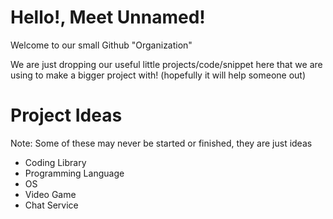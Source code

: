 # Hello!, Meet Unnamed!

Welcome to our small Github "Organization"

We are just dropping our useful little projects/code/snippet here that we are using to make a bigger project with! 
(hopefully it will help someone out) 


# Project Ideas

Note: Some of these may never be started or finished, they are just ideas

- Coding Library
- Programming Language
- OS
- Video Game
- Chat Service
